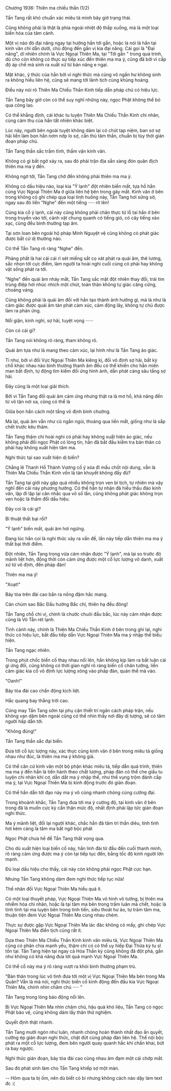 




Chương 1936: Thiên ma chiếu thần (1/2)


Tần Tang rất khó chuẩn xác miêu tả mình bây giờ trạng thái.

Cũng không phải là thật là phía ngoài nhiệt độ thấp xuống, mà là một loại biến hóa của tâm cảnh.

Một vị nào đó đại năng ngay tại hướng hắn tới gần, hoặc là nói là hắn tại kinh văn chỉ dẫn dưới, chủ động đến gần vị kia đại năng. Cái gọi là "Đại năng", dĩ nhiên chính là Vực Ngoại Thiên Ma, tại "Tới gần " trong quá trình, dù cho còn không có thực sự tiếp xúc đến thiên ma ma ý, cũng đã bởi vì cấp độ áp chế mà sinh ra xuất xứ từ bản năng e ngại.

Mặt khác, ý thức của hắn bởi vì nghi thức mà cùng vô ngần hư không sinh ra không hiểu liên hệ, cũng sẽ mang tới lãnh tịch cùng khủng hoảng.

Điều này nói rõ Thiên Ma Chiếu Thần Kinh tiếp dẫn pháp chú có hiệu lực.

Tần Tang bây giờ còn có thể suy nghĩ những này, ngọc Phật không thể bỏ qua công lao.

Có thể khẳng định, cái khác tu luyện Thiên Ma Chiếu Thần Kinh chi nhân, cùng cảm thụ của hắn tất nhiên khác biệt.

Lúc này, người bên ngoài tuyệt không dám lại có chút tạp niệm, ban sơ sợ hãi liền làm bọn hắn nơm nớp lo sợ, cẩn thủ tâm thần, chuẩn bị tùy thời gián đoạn pháp chú.

Tần Tang thần sắc trầm tĩnh, thầm vận kinh văn.

Không có gì bất ngờ xảy ra, sau đó phải trận địa sẵn sàng đón quân địch thiên ma ma ý đến.

Không ngờ tới, Tần Tang chờ đến không phải thiên ma ma ý.

Không có dấu hiệu nào, loại kia "Ý lạnh" đột nhiên biến mất, tựa hồ hắn cùng Vực Ngoại Thiên Ma ở giữa liên hệ bên trong gãy mất. Kinh văn ở bên trong không có ghi chép qua loại tình huống này, Tần Tang hơi sững sờ, ngay sau đó liền "Nghe" đến một tiếng ····· rít lên!

Cùng kia cỗ ý lạnh, cái này cũng không phải chân thực từ lỗ tai hắn ở bên trong truyền vào tới, cảnh vật chung quanh có tiếng gió, cỏ cây tiếng xào xạc, cũng đều bình thường tạp âm.

Tại sơn loan bên ngoài hộ pháp Minh Nguyệt vệ cũng không có phát giác được bất cứ dị thường nào.

Có thể Tần Tang rõ ràng "Nghe" đến.

Phảng phất là hai cái cái rỉ sét miếng sắt cọ xát phát ra quái âm, thê lương, sắc nhọn tới cực điểm, làm người ta hoài nghi cuối cùng có phải hay không vật sống phát ra tới.

"Nghe" đến quái âm nháy mắt, Tần Tang sắc mặt đột nhiên thay đổi, trái tim trùng điệp hơi nhúc nhích một chút, toàn thân không tự giác căng cứng, choáng váng.

Cũng không phải là quái âm đối với hắn tạo thành ảnh hưởng gì, mà là như là cảm giác được quái âm tán phát cảm xúc, cảm động lây, không tự chủ được làm ra phản ứng.

Nổi giận, kinh nghi, sợ hãi, tuyệt vọng ······

Còn có cái gì?

Tần Tang nói không rõ ràng, tham không rõ.

Quái âm tựa như là mang theo cảm xúc, lại hình như là Tần Tang ảo giác.

Tỉ như, bởi vì đối Vực Ngoại Thiên Ma kiêng kị, đối vô định sợ hãi, bất kỳ chỗ khác nhau nào bình thường thanh âm đều có thể khiến cho hắn miên man bất định, tự động tìm kiếm đối ứng hình ảnh, dẫn phát càng sâu tầng sợ hãi.

Đây cũng là một loại giải thích.

Bởi vì Tần Tang đối quái âm cảm ứng nhưng thật ra là mơ hồ, khả năng đến từ vô tận nơi xa, cũng có thể là

Giữa bọn hắn cách một tầng vô định bình chướng.

Mà lại, quái âm vẫn như cũ ngắn ngủi, thoáng qua liền mất, giống như là sắp chết trước kêu thảm.

Tần Tang thậm chí hoài nghi có phải hay không xuất hiện ảo giác, nếu không phải đối ngọc Phật có lòng tin, hắn đã bắt đầu kiểm tra bản thân có phải hay không xuất hiện tâm ma.

Nghi thức tại sao xuất hiện dị biến?

Chẳng lẽ Thanh Hồ Thánh Vương cố ý xóa đi mấu chốt nội dung, vẫn là Thiên Ma Chiếu Thần Kinh vốn là tàn khuyết không đầy đủ?

Tần Tang tại giới này gặp quá nhiều không trọn vẹn bí tịch, tự nhiên mà vậy nghĩ đến cái này phương hướng. Có thể hắn tự nhận đã hiểu thấu đáo kinh văn, lặp đi lặp lại cân nhắc qua vô số lần, cũng không phát giác không trọn vẹn hoặc là thầm đổi dấu hiệu.

Đây coi là cái gì?

Bí thuật thất bại rồi?

"Ý lạnh" biến mất, quái âm hơi ngừng.

Đang lúc hắn coi là nghi thức xảy ra vấn đề, lần này tiếp dẫn thiên ma ma ý thất bại thời điểm.

Đột nhiên, Tần Tang trọng vừa cảm nhận được "Ý lạnh", mà lại so trước đó mãnh liệt hơn, đồng thời còn cảm ứng được một cỗ lực lượng vô danh, xuất xứ từ vô định, đến pháp đàn!

Thiên ma ma ý!

"Xoạt!"

Bảy tòa trên đài cao bắn ra nồng đậm hắc mang.

Cán chùm sao Bắc Đẩu hướng Bắc chỉ, thiên hạ đều đông!

Tần Tang chỗ chi vị, chính là chước chuôi đầu bắc, lúc này cảm nhận được cũng là Vô Tẫn rét lạnh.

Tình cảnh này, chính là Thiên Ma Chiếu Thần Kinh ở bên trong ghi lại, nghi thức có hiệu lực, bắt đầu tiếp dẫn Vực Ngoại Thiên Ma ma ý nhập thể biểu hiện.

Tần Tang ngạc nhiên.

Trong phút chốc biến cố thay nhau nổi lên, hắn không kịp làm ra bất luận cái gì ứng đối, cũng không có thời gian nghĩ rõ ràng biến cố chân tướng, liền cảm giác kia cỗ vô định lực lượng xông vào pháp đàn, quán thể mà vào.

"Oanh!"

Bảy tòa đài cao chấn động kịch liệt.

Hắc quang bay thẳng trời cao.

Cũng may Tần Tang sớm tại phụ cận thiết trí ngăn cách pháp trận, nếu không vạn dặm bên ngoài cũng có thể nhìn thấy nơi đây dị tượng, sẽ có tâm người hấp dẫn tới.

"Không đúng!"

Tần Tang thần sắc đại biến.

Đưa tới cỗ lực lượng này, xác thực cùng kinh văn ở bên trong miêu tả giống nhau như đúc, là thiên ma ma ý không giả.

Có thể căn cứ kinh văn một bộ phận khác miêu tả, tiếp dẫn quá trình, thiên ma ma ý đến hẳn là tiến hành theo chất lượng, pháp đàn có thể che giấu tu luyện chi nhân khí cơ, dẫn dắt ma ý nhập thể, như thế vụng trộm đánh cắp ma ý, tại Vực Ngoại Thiên Ma bị kinh động trước đó gián đoạn.

Có thể hắn dẫn tới đạo này ma ý vô cùng nhanh chóng cùng cường đại.

Trong khoảnh khắc, Tần Tang đưa tới ma ý cường độ, tại kinh văn ở bên trong đã là muốn cực kỳ cẩn thận mức độ, nhất định phải lập tức gián đoạn nghi thức.

Ma ý mãnh liệt, đổi lại người khác, chắc hẳn đã tâm trì thần diêu, tính tình hơi kém càng là tâm ma bất ngờ bộc phát

Ngọc Phật chưa hề để Tần Tang thất vọng qua.

Cho dù xuất hiện loại biến cố này, hắn linh đài từ đầu đến cuối thanh minh, rõ ràng cảm ứng được ma ý còn tại tiếp tục đến, bằng tốc độ kinh người lớn mạnh.

Đủ loại dấu hiệu cho thấy, cái này còn không phải ngọc Phật cực hạn.

Nhưng Tần Tang không dám đem nghi thức tiếp tục nữa!

Thế nhân đối Vực Ngoại Thiên Ma hiểu quá ít.

Có một loại thuyết pháp, Vực Ngoại Thiên Ma vô hình vô tướng, bị thiên ma nhiễm hóa chi nhân, hoặc là tại tâm ma bên trong trầm luân mà chết, hoặc là tính tình tại ma luyện bên trong tinh tiến, siêu thoát hư ảo, tự trảm tâm ma, thuận tiện đem Vực Ngoại Thiên Ma cùng nhau chém.

Thực sự được gặp Vực Ngoại Thiên Ma lác đác không có mấy, ghi chép Vực Ngoại Thiên Ma điển tịch cũng rất ít.

Dựa theo Thiên Ma Chiếu Thần Kinh kinh văn miêu tả, Vực Ngoại Thiên Ma cũng có phân chia mạnh yếu, thậm chí có có thể uy hiếp Đại Thừa kỳ tu sĩ tồn tại. Tần Tang hiện tại ngay cả Hóa Thần kỳ cũng không đã đột phá, gần như không có khả năng đưa tới quá mạnh Vực Ngoại Thiên Ma.

Có thể cỗ này ma ý rõ ràng vượt ra khỏi bình thường phạm trù.

"Bản thân trong lúc vô tình đưa tới một vị Vực Ngoại Thiên Ma bên trong Ma Quân? Vẫn là mà nói, nghi thức biến cố kinh động đến đầu kia Vực Ngoại Thiên Ma, chính nhìn chăm chú ····· "

Tần Tang trong lòng báo động nổi lên.

Bị Vực Ngoại Thiên Ma nhìn chăm chú, hậu quả khó liệu, Tần Tang có ngọc Phật bảo vệ, cũng không dám lấy thân thử nghiệm.

Quyết định thật nhanh.

Tần Tang mười ngón như luân, nhanh chóng hoàn thành nhất đạo ấn quyết, cưỡng ép gián đoạn nghi thức, chặt đứt cùng pháp đàn liên hệ. Thể nội bộc phát ra một cỗ lực lượng, đem bên người quay quanh hắc khí chấn khai, bứt ra bay ngược.

Nghi thức gián đoạn, bảy tòa đài cao cùng nhau ảm đạm một cái chớp mắt.

Sau đó phát sinh làm cho Tần Tang khiếp sợ một màn.

--
Hôm qua ta bị ốm, nên dù biết có bi nhưng không cách nào dậy làm text đc :(




